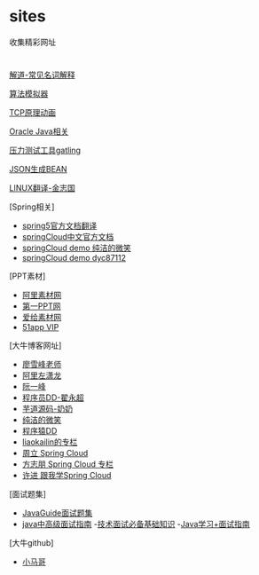 # sites
收集精彩网址
# 
[解道-常见名词解释](https://www.jdon.com/springcloud.html)

[算法模拟器](https://www.cs.usfca.edu/~galles/visualization/Algorithms.html)

[TCP原理动画](https://media.pearsoncmg.com/aw/ecs_kurose_compnetwork_7/cw/content/interactiveanimations/selective-repeat-protocol/index.html)

[Oracle Java相关](http://www.oracle.com/webfolder/technetwork/tutorials/obe/java/Lambda-QuickStart/index.html#overview)

[压力测试工具gatling](https://gatling.io/)

[JSON生成BEAN](https://bejson.com/)

[LINUX翻译-金志国](http://www.jinbuguo.com/)

[Spring相关]
 - [spring5官方文档翻译](https://lfvepclr.gitbooks.io/spring-framework-5-doc-cn/content/4/4-7.html)
 - [springCloud中文官方文档](https://springcloud.cc/)
 - [springCloud demo 纯洁的微笑](https://github.com/ityouknow/spring-cloud-examples)
 - [springCloud demo dyc87112](https://github.com/dyc87112/SpringCloud-Learning)
 
[PPT素材]
 - [阿里素材网](https://www.iconfont.cn/)
 - [第一PPT网](http://www.1ppt.com/)
 - [爱给素材网](http://www.aigei.com/)
 - [51app VIP](http://tk.51app.shop/show/2G1kZ2.html)
 
[大牛博客网址]
 - [廖雪峰老师](https://www.liaoxuefeng.com/)
 - [阿里左潇龙](https://www.cnblogs.com/zuoxiaolong/)
 - [阮一峰](http://www.ruanyifeng.com/home.html)
 - [程序员DD-翟永超](http://blog.didispace.com/)
 - [芋道源码-奶奶](http://www.iocoder.cn/)
 - [纯洁的微笑]( http://www.ityouknow.com/)
 - [程序猿DD](http://blog.didispace.com/categories/Spring-Cloud/)
 - [liaokailin的专栏](http://blog.csdn.net/liaokailin/article/category/6212338)
 - [周立 Spring Cloud](http://www.itmuch.com/)
 - [方志朋 Spring Cloud 专栏](http://blog.csdn.net/column/details/15197.html)
 - [许进 跟我学Spring Cloud](http://xujin.org/categories/%E8%B7%9F%E6%88%91%E5%AD%A6Spring-Cloud/)

[面试题集]
 - [JavaGuide面试题集](https://github.com/Snailclimb/JavaGuide)
 - [java中高级面试指南](http://nivelle.me/javaInterview/?nsukey=I1paTUyvd%2F9%2FhXZUeVYy21bPcoKQ5cOmXF8QeKqFMbIQDRT3ptY61nzLJjQCJ2KGOfAbWHEER0SZZmyVX0UMMZvI%2BpDEwtiiF5581ZNmyWRICfcRclwXFanVpEVGuO76CZmmsAWLV35rMNwnGnVKNz9klhDmaXvrlk97pVc8A8s%3D)
 -[技术面试必备基础知识](https://github.com/CyC2018/CS-Notes)
 -[Java学习+面试指南](https://github.com/Snailclimb/JavaGuide)
 
[大牛github]
 - [小马哥](https://github.com/mercyblitz)
